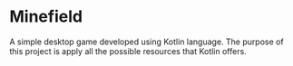 # Minefield

A simple desktop game developed using Kotlin language. 
The purpose of this project is apply all the possible resources that Kotlin offers.
